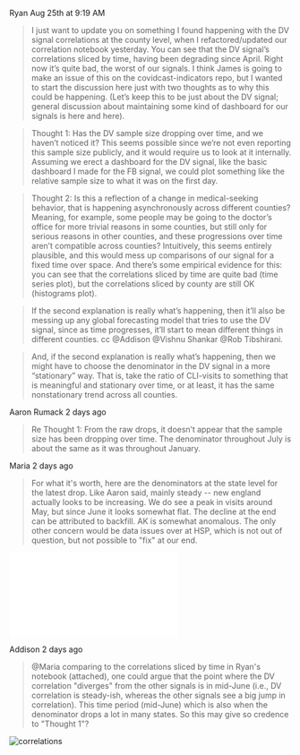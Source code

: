 Ryan Aug 25th at 9:19 AM

> I just want to update you on something I found happening with the DV signal correlations at the county level, when I refactored/updated our correlation notebook yesterday.  You can see that the DV signal’s correlations sliced by time, having been degrading since April.  Right now it’s quite bad, the worst of our signals.
> I think James is going to make an issue of this on the covidcast-indicators repo, but I wanted to start the discussion here just with two thoughts as to why this could be happening.  (Let’s keep this to be just about the DV signal; general discussion about maintaining some kind of dashboard for our signals is here and here).

> Thought 1: Has the DV sample size dropping over time, and we haven’t noticed it?  This seems possible since we’re not even reporting this sample size publicly, and it would require us to look at it internally.  Assuming we erect a dashboard for the DV signal, like the basic dashboard I made for the FB signal, we could plot something like the relative sample size to what it was on the first day.

> Thought 2: Is this a reflection of a change in medical-seeking behavior, that is happening asynchronously across different counties?  Meaning, for example, some people may be going to the doctor’s office for more trivial reasons in some counties, but still only for serious reasons in other counties, and these progressions over time aren’t compatible across counties?  Intuitively, this seems entirely plausible, and this would mess up comparisons of our signal for a fixed time over space.  And there’s some empirical evidence for this: you can see that the correlations sliced by time are quite bad (time series plot), but the correlations sliced by county are still OK (histograms plot).

> If the second explanation is really what’s happening, then it’ll also be messing up any global forecasting model that tries to use the DV signal, since as time progresses, it’ll start to mean different things in different counties.  cc @Addison @Vishnu Shankar @Rob Tibshirani.

> And, if the second explanation is really what’s happening, then we might have to choose the denominator in the DV signal in a more “stationary” way.  That is, take the ratio of CLI-visits to something that is meaningful and stationary over time, or at least, it has the same nonstationary trend across all counties.

Aaron Rumack  2 days ago

> Re Thought 1: From the raw drops, it doesn’t appear that the sample size has been dropping over time. The denominator throughout July is about the same as it was throughout January.

Maria  2 days ago

> For what it's worth, here are the denominators at the state level for the latest drop. Like Aaron said, mainly steady -- new england actually looks to be increasing. We do see a peak in visits around May, but since June it looks somewhat flat. The decline at the end can be attributed to backfill. AK is somewhat anomalous. The only other concern would be data issues over at HSP, which is not out of question, but not possible to "fix" at our end.

![Denominator](denom.pdf)

Addison  2 days ago

> @Maria comparing to the correlations sliced by time in Ryan's notebook (attached), one could argue that the point where the DV correlation "diverges" from the other signals is in mid-June (i.e., DV correlation is steady-ish, whereas the other signals see a big jump in correlation).  This time period (mid-June) which is also when the denominator drops a lot in many states.  So this may give so credence to "Thought 1"?

![correlations](corr_multi.png)